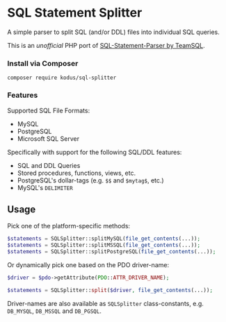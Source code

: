 # SQL Statement Splitter

A simple parser to split SQL (and/or DDL) files into individual SQL queries.

This is an *unofficial* PHP port of [SQL-Statement-Parser by TeamSQL](https://github.com/TeamSQL/SQL-Statement-Parser).

### Install via Composer

    composer require kodus/sql-splitter

### Features

Supported SQL File Formats:

 * MySQL
 * PostgreSQL
 * Microsoft SQL Server

Specifically with support for the following SQL/DDL features:

 * SQL and DDL Queries
 * Stored procedures, functions, views, etc.
 * PostgreSQL's dollar-tags (e.g. `$$` and `$mytag$`, etc.)
 * MySQL's `DELIMITER`

## Usage

Pick one of the platform-specific methods:

```php
$statements = SQLSplitter::splitMySQL(file_get_contents(...));
$statements = SQLSplitter::splitMSSQL(file_get_contents(...));
$statements = SQLSplitter::splitPostgreSQL(file_get_contents(...));
```

Or dynamically pick one based on the PDO driver-name:

```php
$driver = $pdo->getAttribute(PDO::ATTR_DRIVER_NAME);

$statements = SQLSplitter::split($driver, file_get_contents(...));
```

Driver-names are also available as `SQLSplitter` class-constants, e.g. `DB_MYSQL`, `DB_MSSQL` and `DB_PGSQL`.
